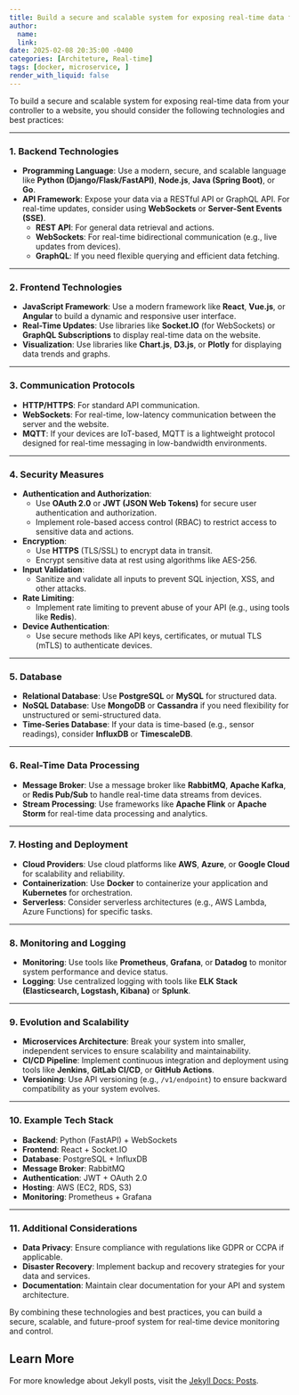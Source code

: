 ```yaml
---
title: Build a secure and scalable system for exposing real-time data from your controller to a website
author:
  name: 
  link: 
date: 2025-02-08 20:35:00 -0400
categories: [Architeture, Real-time]
tags: [docker, microservice, ]
render_with_liquid: false
---
```


To build a secure and scalable system for exposing real-time data from your controller to a website, you should consider the following technologies and best practices:

---

### **1. Backend Technologies**
- **Programming Language**: Use a modern, secure, and scalable language like **Python (Django/Flask/FastAPI)**, **Node.js**, **Java (Spring Boot)**, or **Go**.
- **API Framework**: Expose your data via a RESTful API or GraphQL API. For real-time updates, consider using **WebSockets** or **Server-Sent Events (SSE)**.
  - **REST API**: For general data retrieval and actions.
  - **WebSockets**: For real-time bidirectional communication (e.g., live updates from devices).
  - **GraphQL**: If you need flexible querying and efficient data fetching.

---

### **2. Frontend Technologies**
- **JavaScript Framework**: Use a modern framework like **React**, **Vue.js**, or **Angular** to build a dynamic and responsive user interface.
- **Real-Time Updates**: Use libraries like **Socket.IO** (for WebSockets) or **GraphQL Subscriptions** to display real-time data on the website.
- **Visualization**: Use libraries like **Chart.js**, **D3.js**, or **Plotly** for displaying data trends and graphs.

---

### **3. Communication Protocols**
- **HTTP/HTTPS**: For standard API communication.
- **WebSockets**: For real-time, low-latency communication between the server and the website.
- **MQTT**: If your devices are IoT-based, MQTT is a lightweight protocol designed for real-time messaging in low-bandwidth environments.

---

### **4. Security Measures**
- **Authentication and Authorization**:
  - Use **OAuth 2.0** or **JWT (JSON Web Tokens)** for secure user authentication and authorization.
  - Implement role-based access control (RBAC) to restrict access to sensitive data and actions.
- **Encryption**:
  - Use **HTTPS** (TLS/SSL) to encrypt data in transit.
  - Encrypt sensitive data at rest using algorithms like AES-256.
- **Input Validation**:
  - Sanitize and validate all inputs to prevent SQL injection, XSS, and other attacks.
- **Rate Limiting**:
  - Implement rate limiting to prevent abuse of your API (e.g., using tools like **Redis**).
- **Device Authentication**:
  - Use secure methods like API keys, certificates, or mutual TLS (mTLS) to authenticate devices.

---

### **5. Database**
- **Relational Database**: Use **PostgreSQL** or **MySQL** for structured data.
- **NoSQL Database**: Use **MongoDB** or **Cassandra** if you need flexibility for unstructured or semi-structured data.
- **Time-Series Database**: If your data is time-based (e.g., sensor readings), consider **InfluxDB** or **TimescaleDB**.

---

### **6. Real-Time Data Processing**
- **Message Broker**: Use a message broker like **RabbitMQ**, **Apache Kafka**, or **Redis Pub/Sub** to handle real-time data streams from devices.
- **Stream Processing**: Use frameworks like **Apache Flink** or **Apache Storm** for real-time data processing and analytics.

---

### **7. Hosting and Deployment**
- **Cloud Providers**: Use cloud platforms like **AWS**, **Azure**, or **Google Cloud** for scalability and reliability.
- **Containerization**: Use **Docker** to containerize your application and **Kubernetes** for orchestration.
- **Serverless**: Consider serverless architectures (e.g., AWS Lambda, Azure Functions) for specific tasks.

---

### **8. Monitoring and Logging**
- **Monitoring**: Use tools like **Prometheus**, **Grafana**, or **Datadog** to monitor system performance and device status.
- **Logging**: Use centralized logging with tools like **ELK Stack (Elasticsearch, Logstash, Kibana)** or **Splunk**.

---

### **9. Evolution and Scalability**
- **Microservices Architecture**: Break your system into smaller, independent services to ensure scalability and maintainability.
- **CI/CD Pipeline**: Implement continuous integration and deployment using tools like **Jenkins**, **GitLab CI/CD**, or **GitHub Actions**.
- **Versioning**: Use API versioning (e.g., `/v1/endpoint`) to ensure backward compatibility as your system evolves.

---

### **10. Example Tech Stack**
- **Backend**: Python (FastAPI) + WebSockets
- **Frontend**: React + Socket.IO
- **Database**: PostgreSQL + InfluxDB
- **Message Broker**: RabbitMQ
- **Authentication**: JWT + OAuth 2.0
- **Hosting**: AWS (EC2, RDS, S3)
- **Monitoring**: Prometheus + Grafana

---

### **11. Additional Considerations**
- **Data Privacy**: Ensure compliance with regulations like GDPR or CCPA if applicable.
- **Disaster Recovery**: Implement backup and recovery strategies for your data and services.
- **Documentation**: Maintain clear documentation for your API and system architecture.

By combining these technologies and best practices, you can build a secure, scalable, and future-proof system for real-time device monitoring and control.


## Learn More

For more knowledge about Jekyll posts, visit the [Jekyll Docs: Posts](https://jekyllrb.com/docs/posts/).
